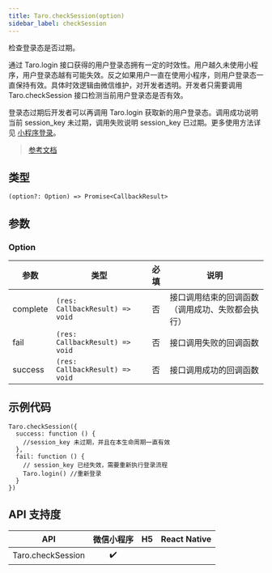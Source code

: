 ```yaml
---
title: Taro.checkSession(option)
sidebar_label: checkSession
---
```


检查登录态是否过期。

通过 Taro.login 接口获得的用户登录态拥有一定的时效性。用户越久未使用小程序，用户登录态越有可能失效。反之如果用户一直在使用小程序，则用户登录态一直保持有效。具体时效逻辑由微信维护，对开发者透明。开发者只需要调用 Taro.checkSession 接口检测当前用户登录态是否有效。

登录态过期后开发者可以再调用 Taro.login 获取新的用户登录态。调用成功说明当前 session_key 未过期，调用失败说明 session_key 已过期。更多使用方法详见 [小程序登录](https://developers.weixin.qq.com/miniprogram/dev/framework/open-ability/login.html)。

> [参考文档](https://developers.weixin.qq.com/miniprogram/dev/api/open-api/login/wx.checkSession.html)

## 类型

```tsx
(option?: Option) => Promise<CallbackResult>
```

## 参数

### Option

| 参数 | 类型 | 必填 | 说明 |
| --- | --- | :---: | --- |
| complete | `(res: CallbackResult) => void` | 否 | 接口调用结束的回调函数（调用成功、失败都会执行） |
| fail | `(res: CallbackResult) => void` | 否 | 接口调用失败的回调函数 |
| success | `(res: CallbackResult) => void` | 否 | 接口调用成功的回调函数 |

## 示例代码

```tsx
Taro.checkSession({
  success: function () {
    //session_key 未过期，并且在本生命周期一直有效
  },
  fail: function () {
    // session_key 已经失效，需要重新执行登录流程
    Taro.login() //重新登录
  }
})
```

## API 支持度

| API | 微信小程序 | H5 | React Native |
| :---: | :---: | :---: | :---: |
| Taro.checkSession | ✔️ |  |  |
